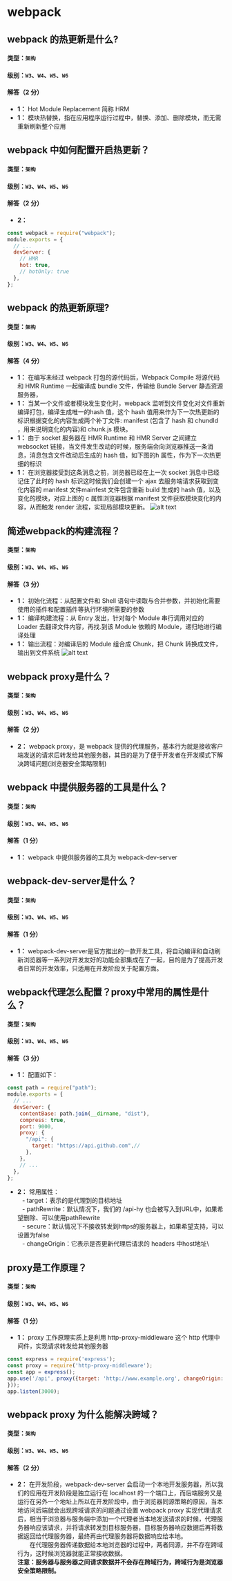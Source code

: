 # webpack

## webpack 的热更新是什么?

#### 类型：`架构`

#### 级别：`W3`、`W4`、`W5`、`W6`

#### 解答（2 分）

- **1：** Hot Module Replacement 简称 HRM
- **1：** 模块热替换，指在应用程序运行过程中，替换、添加、删除模块，而无需重新刷新整个应用

## webpack 中如何配置开启热更新？

#### 类型：`架构`

#### 级别：`W3`、`W4`、`W5`、`W6`

#### 解答（2 分）

- **2：**

```javascript
const webpack = require("webpack");
module.exports = {
  // ...
  devServer: {
    // HMR
    hot: true,
    // hotOnly: true
  },
};
```

## webpack 的热更新原理?

#### 类型：`架构`

#### 级别：`W3`、`W4`、`W5`、`W6`

#### 解答（4 分）

- **1：** 在编写未经过 webpack 打包的源代码后，Webpack Compile 将源代码和 HMR Runtime 一起编译成 bundle 文件，传输给 Bundle Server 静态资源服务器，
- **1：** 当某一个文件或者模块发生变化时，webpack 监听到文件变化对文件重新编译打包，编译生成唯一的hash 值，这个 hash 值用来作为下一次热更新的标识根据变化的内容生成两个补丁文件: manifest (包含了 hash 和 chundId ，用来说明变化的内容)和 chunk.js 模块。
- **1：** 由于 socket 服务器在 HMR Runtime 和 HMR Server 之间建立 websocket 链接，当文件发生改动的时候，服务端会向浏览器推送一条消息，消息包含文件改动后生成的 hash 值，如下图的h 属性，作为下一次热更细的标识
- **1：** 在浏览器接受到这条消息之前，浏览器已经在上一次 socket 消息中已经记住了此时的 hash 标识这时候我们会创建一个 ajax 去服务端请求获取到变化内容的 manifest 文件mainfest 文件包含重新 build 生成的 hash 值，以及变化的模块，对应上图的 c 属性浏览器根据 manifest 文件获取模块变化的内容，从而触发 render 流程，实现局部模块更新。
![alt text](/public/images/image.png)

## 简述webpack的构建流程？

#### 类型：`架构`

#### 级别：`W3`、`W4`、`W5`、`W6`

#### 解答（3 分）

- **1：** 初始化流程：从配置文件和 Shell 语句中读取与合并参数，并初始化需要使用的插件和配置插件等执行环境所需要的参数
- **1：** 编译构建流程：从 Entry 发出，针对每个 Module 串行调用对应的 Loader 去翻译文件内容，再找.到该 Module 依赖的 Module，递归地进行编译处理
- **1：** 输出流程：对编译后的 Module 组合成 Chunk，把 Chunk 转换成文件，输出到文件系统
![alt text](/public/images/image2.png)

## webpack proxy是什么？

#### 类型：`架构`

#### 级别：`W3`、`W4`、`W5`、`W6`

#### 解答（2 分）

- **2：** webpack proxy，是 webpack 提供的代理服务，基本行为就是接收客户端发送的请求后转发给其他服务器，其目的是为了便于开发者在开发模式下解决跨域问题(浏览器安全策略限制)

## webpack 中提供服务器的工具是什么？

#### 类型：`架构`

#### 级别：`W3`、`W4`、`W5`、`W6`

#### 解答（1 分）

- **1：** webpack 中提供服务器的工具为 webpack-dev-server

## webpack-dev-server是什么？

#### 类型：`架构`

#### 级别：`W3`、`W4`、`W5`、`W6`

#### 解答（1 分）

- **1：** webpack-dev-server是官方推出的一款开发工具，将自动编译和自动刷新浏览器等一系列对开发友好的功能全部集成在了一起，目的是为了提高开发者日常的开发效率，只适用在开发阶段关于配置方面。

## webpack代理怎么配置？proxy中常用的属性是什么？

#### 类型：`架构`

#### 级别：`W3`、`W4`、`W5`、`W6`

#### 解答（3 分）

- **1：** 配置如下：

```javascript
const path = require("path");
module.exports = {
  // ...
  devServer: {
    contentBase: path.join(__dirname, "dist"),
    compress: true,
    port: 9000,
    proxy: {
      "/api": {
        target: "https://api.github.com",// 
      },
    },
    // ...
  },
};
```

- **2：** 常用属性：\
&ensp;  -  target：表示的是代理到的目标地址\
&ensp;  - pathRewrite：默认情况下，我们的 /api-hy 也会被写入到URL中，如果希望删除、可以使用pathRewrite\
&ensp;  - secure：默认情况下不接收转发到https的服务器上，如果希望支持，可以设置为false\
&ensp;  - changeOrigin：它表示是否更新代理后请求的 headers 中host地址\



## proxy是工作原理？

#### 类型：`架构`

#### 级别：`W3`、`W4`、`W5`、`W6`

#### 解答（1 分）

- **1：** proxy 工作原理实质上是利用 http-proxy-middleware 这个 http 代理中间件，实现请求转发给其他服务器
```javascript
const express = require('express');
const proxy = require('http-proxy-middleware');
const app = express();
app.use('/api', proxy({target: 'http://www.example.org', changeOrigin: true
}));
app.listen(3000);
```


## webpack proxy 为什么能解决跨域？

#### 类型：`架构`

#### 级别：`W3`、`W4`、`W5`、`W6`

#### 解答（2 分）
- **2：** 在开发阶段，webpack-dev-server 会启动一个本地开发服务器，所以我们的应用在开发阶段是独立运行在 localhost 的一个端口上，而后端服务又是运行在另外一个地址上所以在开发阶段中，由于浏览器同源策略的原因，当本地访问后端就会出现跨域请求的问题通过设置 webpack proxy 实现代理请求后，相当于浏览器与服务端中添加一个代理者当本地发送请求的时候，代理服务器响应该请求，并将请求转发到目标服务器，目标服务器响应数据后再将数据返回给代理服务器，最终再由代理服务器将数据响应给本地。\
&emsp;&emsp;在代理服务器传递数据给本地浏览器的过程中，两者同源，并不存在跨域行为，这时候浏览器就能正常接收数据。\
**注意：服务器与服务器之间请求数据并不会存在跨域行为，跨域行为是浏览器安全策略限制。** 




